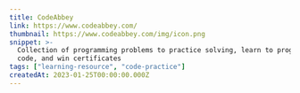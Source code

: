 ```yaml
---
title: CodeAbbey
link: https://www.codeabbey.com/
thumbnail: https://www.codeabbey.com/img/icon.png
snippet: >-
  Collection of programming problems to practice solving, learn to program and
  code, and win certificates
tags: ["learning-resource", "code-practice"]
createdAt: 2023-01-25T00:00:00.000Z
---
```

